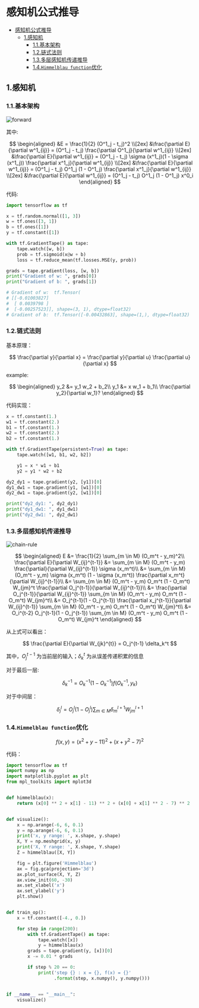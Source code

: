 # 感知机公式推导

- [感知机公式推导](#%e6%84%9f%e7%9f%a5%e6%9c%ba%e5%85%ac%e5%bc%8f%e6%8e%a8%e5%af%bc)
  - [1.感知机](#1%e6%84%9f%e7%9f%a5%e6%9c%ba)
    - [1.1.基本架构](#11%e5%9f%ba%e6%9c%ac%e6%9e%b6%e6%9e%84)
    - [1.2.链式法则](#12%e9%93%be%e5%bc%8f%e6%b3%95%e5%88%99)
    - [1.3.多层感知机传递推导](#13%e5%a4%9a%e5%b1%82%e6%84%9f%e7%9f%a5%e6%9c%ba%e4%bc%a0%e9%80%92%e6%8e%a8%e5%af%bc)
    - [1.4.`Himmelblau function`优化](#14himmelblau-function%e4%bc%98%e5%8c%96)

## 1.感知机

### 1.1.基本架构

![forward](https://blog-oss-youzz.oss-cn-shanghai.aliyuncs.com/forward_1563985257489.jpg)

其中:

$$
\begin{aligned}
    &E = \frac{1}{2} (O^1_j - t_j)^2 \\[2ex]
    &\frac{\partial E}{\partial w^1_{ij}} = (O^1_j - t_j) \frac{\partial O^1_j}{\partial w^1_{ij}} \\[2ex]
    &\frac{\partial E}{\partial w^1_{ij}} = (O^1_j - t_j) \sigma (x^1_j)(1 - \sigma (x^1_j)) \frac{\partial x^1_j}{\partial w^1_{ij}} \\[2ex]
    &\frac{\partial E}{\partial w^1_{ij}} = (O^1_j - t_j) O^1_j (1 - O^1_j) \frac{\partial x^1_j}{\partial w^1_{ij}} \\[2ex]
    &\frac{\partial E}{\partial w^1_{ij}} = (O^1_j - t_j) O^1_j (1 - O^1_j) x^0_i
\end{aligned}
$$

代码:

```python
import tensorflow as tf

x = tf.random.normal([1, 3])
w = tf.ones([3, 1])
b = tf.ones([1])
y = tf.constant([1])

with tf.GradientTape() as tape:
    tape.watch([w, b])
    prob = tf.sigmoid(x@w + b)
    loss = tf.reduce_mean(tf.losses.MSE(y, prob))

grads = tape.gradient(loss, [w, b])
print("Gradient of w: ", grads[0])
print("Gradient of b: ", grads[1])

# Gradient of w:  tf.Tensor(
# [[-0.01003827]
#  [ 0.0039798 ]
#  [-0.00257523]], shape=(3, 1), dtype=float32)
# Gradient of b:  tf.Tensor([-0.00432863], shape=(1,), dtype=float32)
```

### 1.2.链式法则

基本原理：

$$
\frac{\partial y}{\partial x} = \frac{\partial y}{\partial u} \frac{\partial u}{\partial x}
$$

example:

$$
\begin{aligned}
    y_2 &= y_1 w_2 + b_2\\
    y_1 &= x w_1 + b_1\\
    \frac{\partial y_2}{\partial w_1}?
\end{aligned}
$$

代码实现：

```python
x = tf.constant(1.)
w1 = tf.constant(2.)
b1 = tf.constant(1.)
w2 = tf.constant(2.)
b2 = tf.constant(1.)

with tf.GradientTape(persistent=True) as tape:
    tape.watch([w1, b1, w2, b2])

    y1 = x * w1 + b1
    y2 = y1 * w2 + b2

dy2_dy1 = tape.gradient(y2, [y1])[0]
dy1_dw1 = tape.gradient(y1, [w1])[0]
dy2_dw1 = tape.gradient(y2, [w1])[0]

print("dy2_dy1: ", dy2_dy1)
print("dy1_dw1: ", dy1_dw1)
print("dy2_dw1: ", dy2_dw1)
```

### 1.3.多层感知机传递推导

![chain-rule](https://blog-oss-youzz.oss-cn-shanghai.aliyuncs.com/chain-rule_1564069195801.jpg)

$$
\begin{aligned}
    E &= \frac{1}{2} \sum_{m \in M} (O_m^t - y_m)^2\\
    \frac{\partial E}{\partial W_{ij}^{t-1}} &= \sum_{m \in M} (O_m^t - y_m) \frac{\partial}{\partial W_{ij}^{t-1}} \sigma (x_m^t)\\
    &= \sum_{m \in M} (O_m^t - y_m) \sigma (x_m^t) (1 - \sigma (x_m^t)) \frac{\partial x_m^t}{\partial W_{ij}^{t-1}}\\
    &= \sum_{m \in M} (O_m^t - y_m) O_m^t (1 - O_m^t) W_{jm}^t \frac{\partial O_j^{t-1}}{\partial W_{ij}^{t-1}}\\
    &= \frac{\partial O_j^{t-1}}{\partial W_{ij}^{t-1}} \sum_{m \in M} (O_m^t - y_m) O_m^t (1 - O_m^t) W_{jm}^t\\
    &= O_j^{t-1}(1 - O_j^{t-1}) \frac{\partial x_j^{t-1}}{\partial W_{ij}^{t-1}} \sum_{m \in M} (O_m^t - y_m) O_m^t (1 - O_m^t) W_{jm}^t\\
    &= O_i^{t-2} O_j^{t-1}(1 - O_j^{t-1}) \sum_{m \in M} (O_m^t - y_m) O_m^t (1 - O_m^t) W_{jm}^t
\end{aligned}
$$

从上式可以看出：

$$
\frac{\partial E}{\partial W_{jk}^{t}} = O_j^{t-1} \delta_k^t
$$

其中，$O_j^{t-1}$ 为当前层的输入；$\delta_k^t$ 为从误差传递积累的信息

对于最后一层:

$$
\delta_k^{-1} = O_k^{-1} (1 - O_k^{-1}) f(O_k^{-1}, y_k)
$$

对于中间层：

$$
\delta_j^{l} = O_j^l (1 - O_j^l) \sum_{m \in M} \delta_m^{l+1} W_{jm}^{l+1}
$$

### 1.4.`Himmelblau function`优化

$$
f(x, y) = (x^2 + y -11)^2 + (x + y^2 - 7)^2
$$

代码：

```python
import tensorflow as tf
import numpy as np
import matplotlib.pyplot as plt
from mpl_toolkits import mplot3d


def himmelblau(x):
    return (x[0] ** 2 + x[1] - 11) ** 2 + (x[0] + x[1] ** 2 - 7) ** 2


def visualize():
    x = np.arange(-6, 6, 0.1)
    y = np.arange(-6, 6, 0.1)
    print('x, y range: ', x.shape, y.shape)
    X, Y = np.meshgrid(x, y)
    print('X, Y range: ', X.shape, Y.shape)
    Z = himmelblau([X, Y])

    fig = plt.figure('Himmelblau')
    ax = fig.gca(projection='3d')
    ax.plot_surface(X, Y, Z)
    ax.view_init(60, -30)
    ax.set_xlabel('x')
    ax.set_ylabel('y')
    plt.show()


def train_op():
    x = tf.constant([-4., 0.])

    for step in range(200):
        with tf.GradientTape() as tape:
            tape.watch([x])
            y = himmelblau(x)
        grads = tape.gradient(y, [x])[0]
        x -= 0.01 * grads

        if step % 20 == 0:
            print('step {} : x = {}, f(x) = {}'
                  .format(step, x.numpy(), y.numpy()))


if __name__ == "__main__":
    visualize()
```
